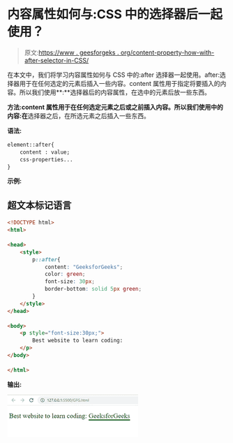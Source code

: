 # 内容属性如何与:CSS 中的选择器后一起使用？

> 原文:[https://www . geesforgeks . org/content-property-how-with-after-selector-in-CSS/](https://www.geeksforgeeks.org/how-content-property-is-used-with-after-selector-in-css/)

在本文中，我们将学习内容属性如何与 CSS 中的:after 选择器一起使用。after:选择器用于在任何选定的元素后插入一些内容。content 属性用于指定将要插入的内容。所以我们使用**:**选择器后的内容属性，在选中的元素后放一些东西。

**方法:**content 属性用于在任何选定元素之后或之前插入内容。所以我们使用**中的内容:在**选择器之后，在所选元素之后插入一些东西。

**语法:**

```html
element::after{
    content : value;
    css-properties...
}
```

**示例:**

## 超文本标记语言

```html
<!DOCTYPE html>
<html>

<head>
    <style>
        p::after{
            content: "GeeksforGeeks";
            color: green;
            font-size: 30px;
            border-bottom: solid 5px green;
        }
    </style>
</head>

<body>
    <p style="font-size:30px;">
        Best website to learn coding: 
    </p>
</body>

</html>
```

**输出:**

![](img/ce63e9b14d2d587e7ee8f13266b4e1bd.png)